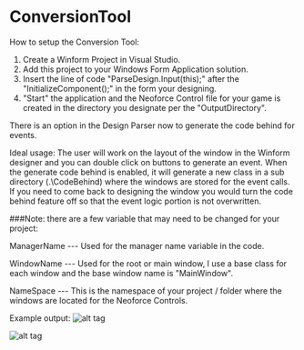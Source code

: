 # ConversionTool

How to setup the Conversion Tool:

1. Create a Winform Project in Visual Studio.
2. Add this project to your Windows Form Application solution.
3. Insert the line of code "ParseDesign.Input(this);" after the "InitializeComponent();" in the form your designing.
4. "Start" the application and the Neoforce Control file for your game is created in the directory you designate per the "OutputDirectory".

There is an option in the Design Parser now to generate the code behind for events.

Ideal usage: The user will work on the layout of the window in the Winform designer and you can double click on buttons to generate an event. When the generate code behind is enabled, it will generate a new class in a sub directory (.\CodeBehind) where the windows are stored for the event calls. If you need to come back to designing the window you would turn the code behind feature off so that the event logic portion is not overwritten.


###Note: there are a few variable that may need to be changed for your project:

ManagerName --- Used for the manager name variable in the code.

WindowName --- Used for the root or main window, I use a base class for each window and the base window name is "MainWindow".

NameSpace --- This is the namespace of your project / folder where the windows are located for the Neoforce Controls.


Example output:
![alt tag](https://snag.gy/KcohOP.jpg)


![alt tag](https://snag.gy/5SdVoa.jpg)
